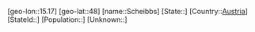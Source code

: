 ﻿---
location: [48,15.17]
type: City
tags:
- geo/City


SpocWebEntityId: 34000
isDeleted: false
confidential: public

---
[geo-lon::15.17]
[geo-lat::48]
[name::Scheibbs]
[State::]
[Country::[Austria](geo/Continent/Europe/Austria.md)]
[StateId::]
[Population::]
[Unknown::]

